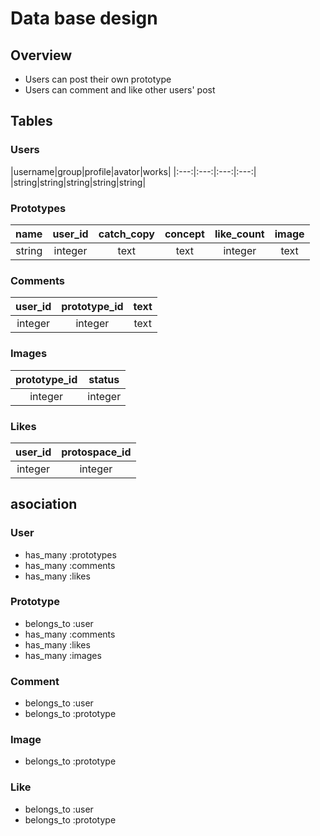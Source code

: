 # Data base design

## Overview
* Users can post their own prototype
* Users can comment and like other users' post

## Tables
### Users
|username|group|profile|avator|works|
|:---:|:---:|:---:|:---:|
|string|string|string|string|string|

### Prototypes
|name|user_id|catch_copy|concept|like_count|image|
|:---:|:---:|:---:|:---:|:---:|:---:|
|string|integer|text|text|integer|text|

### Comments
|user_id|prototype_id|text|
|:---:|:---:|:---:|
|integer|integer|text|

### Images
|prototype_id|status|
|:---:|:---:|
|integer|integer|

### Likes
|user_id|protospace_id|
|:---:|:---:|
|integer|integer|

## asociation
### User
* has_many :prototypes
* has_many :comments
* has_many :likes

### Prototype
* belongs_to :user
* has_many :comments
* has_many :likes
* has_many :images

### Comment
* belongs_to :user
* belongs_to :prototype

### Image
* belongs_to :prototype

### Like
* belongs_to :user
* belongs_to :prototype
